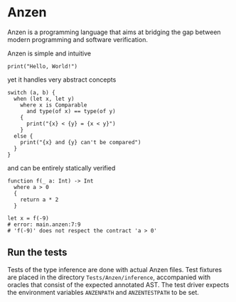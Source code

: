 # Anzen

Anzen is a programming language that aims at bridging the gap between
modern programming and software verification.

Anzen is simple and intuitive

```anzen
print("Hello, World!")
```

yet it handles very abstract concepts

```anzen
switch (a, b) {
  when (let x, let y)
    where x is Comparable
      and type(of x) == type(of y)
    {
      print("{x} < {y} = {x < y}")
    }
  else {
    print("{x} and {y} can't be compared")
  }
}
```

and can be entirely statically verified

```anzen
function f(_ a: Int) -> Int
  where a > 0
  {
    return a * 2
  }

let x = f(-9)
# error: main.anzen:7:9
# 'f(-9)' does not respect the contract 'a > 0'
```

## Run the tests

Tests of the type inference are done with actual Anzen files.
Test fixtures are placed in the directory `Tests/Anzen/inference`,
accompanied with oracles that consist of the expected annotated AST.
The test driver expects the environment variables `ANZENPATH` and `ANZENTESTPATH` to be set.
